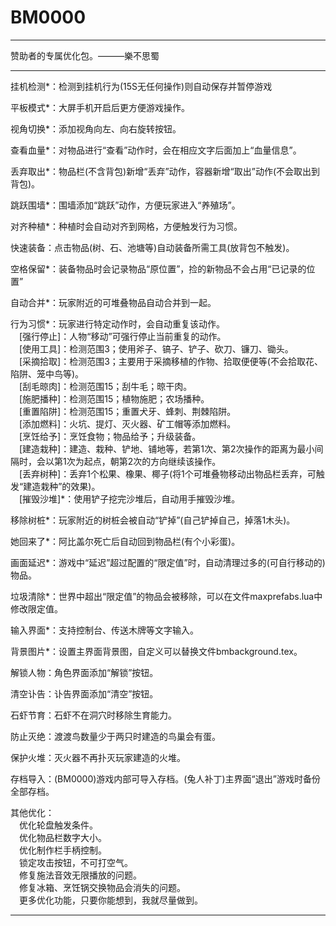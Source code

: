 
# BM0000  

------

赞助者的专属优化包。———樂不思蜀  

------

挂机检测*：检测到挂机行为(15S无任何操作)则自动保存并暂停游戏  
  
平板模式*：大屏手机开启后更方便游戏操作。  
  
视角切换*：添加视角向左、向右旋转按钮。  
  
查看血量*：对物品进行“查看”动作时，会在相应文字后面加上“血量信息”。  
  
丢弃取出*：物品栏(不含背包)新增“丢弃”动作，容器新增“取出”动作(不会取出到背包)。  
  
跳跃围墙*：围墙添加“跳跃”动作，方便玩家进入“养殖场”。  
  
对齐种植*：种植时会自动对齐到网格，方便触发行为习惯。  
  
快速装备：点击物品(树、石、池塘等)自动装备所需工具(放背包不触发)。  
  
空格保留*：装备物品时会记录物品“原位置”，捡的新物品不会占用“已记录的位置”  
  
自动合并*：玩家附近的可堆叠物品自动合并到一起。  
  
行为习惯*：玩家进行特定动作时，会自动重复该动作。  
　[强行停止]：人物“移动”可强行停止当前重复的动作。  
　[使用工具]：检测范围3；使用斧子、镐子、铲子、砍刀、镰刀、锄头。  
　[采摘拾取]：检测范围3；主要用于采摘移植的作物、拾取便便等(不会拾取花、陷阱、笼中鸟等)。  
　[刮毛晾肉]：检测范围15；刮牛毛；晾干肉。  
　[施肥播种]：检测范围15；植物施肥；农场播种。  
　[重置陷阱]：检测范围15；重置犬牙、蜂刺、荆棘陷阱。  
　[添加燃料]：火坑、提灯、灭火器、矿工帽等添加燃料。  
　[烹饪给予]：烹饪食物；物品给予；升级装备。  
　[建造栽种]：建造、栽种、铲地、铺地等，若第1次、第2次操作的距离为最小间隔时，会以第1次为起点，朝第2次的方向继续该操作。  
　[丢弃树种]：丢弃1个松果、橡果、椰子(将1个可堆叠物移动出物品栏丢弃，可触发“建造栽种”的效果)。  
　[摧毁沙堆]*：使用铲子挖完沙堆后，自动用手摧毁沙堆。  
  
移除树桩*：玩家附近的树桩会被自动“铲掉”(自己铲掉自己，掉落1木头)。  
  
她回来了*：阿比盖尔死亡后自动回到物品栏(有个小彩蛋)。  
  
画面延迟*：游戏中“延迟”超过配置的“限定值”时，自动清理过多的(可自行移动的)物品。  
  
垃圾清除*：世界中超出“限定值”的物品会被移除，可以在文件maxprefabs.lua中修改限定值。  
  
输入界面*：支持控制台、传送木牌等文字输入。  
  
背景图片*：设置主界面背景图，自定义可以替换文件bmbackground.tex。  
  
解锁人物：角色界面添加“解锁”按钮。  
  
清空讣告：讣告界面添加“清空”按钮。  
  
石虾节育：石虾不在洞穴时移除生育能力。  
  
防止灭绝：渡渡鸟数量少于两只时建造的鸟巢会有蛋。  
  
保护火堆：灭火器不再扑灭玩家建造的火堆。  
  
存档导入：(BM0000)游戏内部可导入存档。(兔人补丁)主界面“退出”游戏时备份全部存档。  
  
其他优化：  
　优化轮盘触发条件。  
　优化物品栏数字大小。  
　优化制作栏手柄控制。  
　锁定攻击按钮，不可打空气。  
　修复施法音效无限播放的问题。  
　修复冰箱、烹饪锅交换物品会消失的问题。  
　更多优化功能，只要你能想到，我就尽量做到。  

------
